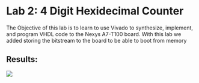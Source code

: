 # Lab 2: 4 Digit Hexidecimal Counter

The Objective of this lab is to learn to use Vivado to synthesize, implement, and program VHDL code to the Nexys A7-T100 board. With this lab we added storing the bitstream to the board to be able to boot from memory

## Results:

![](https://github.com/jkochanik/DigitalSysDesign/blob/cd896b450798732b753e505887822e09348a951e/Lab_2/hex4count/IMG_2419.gif)
